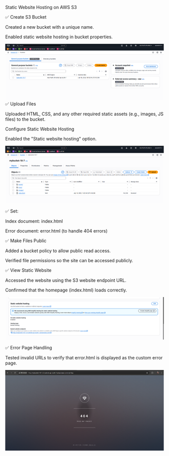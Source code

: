  Static Website Hosting on AWS S3

✅ Create S3 Bucket

Created a new bucket with a unique name.

Enabled static website hosting in bucket properties.

![image_alt](https://raw.githubusercontent.com/gawali-priyanka/Brainwave-Matrix-Intern-task2/ca5e3dfea4760e00ee470a79ca462a5a594e2c35/screenshorts/Screenshot%202025-07-18%20185103.png)
✅ Upload Files

Uploaded HTML, CSS, and any other required static assets (e.g., images, JS files) to the bucket.

Configure Static Website Hosting

Enabled the "Static website hosting" option.

![image_alt](https://raw.githubusercontent.com/gawali-priyanka/Brainwave-Matrix-Intern-task2/ebd502afcac4c4834ea52df55909fe7a05ca53f5/screenshorts/Screenshot%202025-07-18%20185125.png)


✅ Set:

Index document: index.html

Error document: error.html (to handle 404 errors)


✅ Make Files Public

Added a bucket policy to allow public read access.

Verified file permissions so the site can be accessed publicly.


✅ View Static Website

Accessed the website using the S3 website endpoint URL.

Confirmed that the homepage (index.html) loads correctly.

![image_alt](https://raw.githubusercontent.com/gawali-priyanka/Brainwave-Matrix-Intern-task2/f21b818287ea22788355a601fad459a6318323f1/screenshorts/Screenshot%202025-07-18%20185212.png)

✅ Error Page Handling

Tested invalid URLs to verify that error.html is displayed as the custom error page.

![image_alt](https://raw.githubusercontent.com/gawali-priyanka/Brainwave-Matrix-Intern-task2/eae77504c660b426ec335cfea3021e699c6e921a/screenshorts/Screenshot%202025-07-18%20185349.png)

